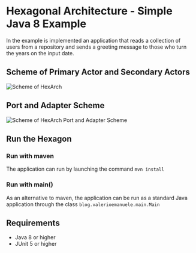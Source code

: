 # Hexagonal Architecture - Simple Java 8 Example
In the example is implemented an application that reads a collection of users from a repository and sends a greeting message to those who turn the years on the input date.

## Scheme of Primary Actor and Secondary Actors
![Scheme of HexArch](https://i1.wp.com/valerioemanuele.blog/wp-content/uploads/2019/04/Esempio-Esagono.png?ssl=1)

## Port and Adapter Scheme
![Scheme of HexArch Port and Adapter Scheme](https://i2.wp.com/valerioemanuele.blog/wp-content/uploads/2019/04/Esempio-Concreto-Esagono.png?ssl=1)

## Run the Hexagon

### Run with maven
The application can run by launching the command `mvn install` 

### Run with main()
As an alternative to maven, the application can be run as a standard Java application through the class `blog.valerioemanuele.main.Main`

## Requirements
- Java 8 or higher
- JUnit 5 or higher
